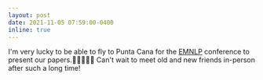 ```yaml
---
layout: post
date: 2021-11-05 07:59:00-0400
inline: true
---
```


I'm very lucky to be able to fly to Punta Cana for the [EMNLP](https://2021.emnlp.org/) conference to present our papers.🌴🐚🌊🍍🥥 Can't wait to meet old and new friends in-person after such a long time!
